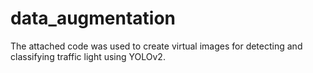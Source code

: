 
# data_augmentation

The attached code was used to create virtual images for detecting and classifying traffic light using YOLOv2. 
